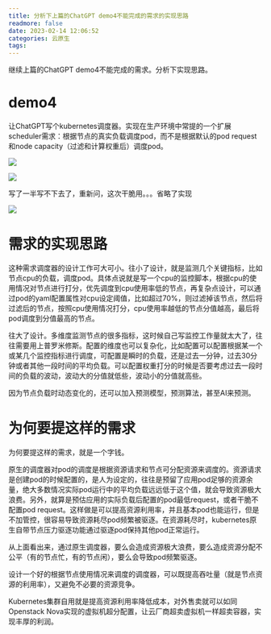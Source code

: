 ```yaml
---
title: 分析下上篇的ChatGPT demo4不能完成的需求的实现思路
readmore: false
date: 2023-02-14 12:06:52
categories: 云原生
tags:
---
```


继续上篇的ChatGPT demo4不能完成的需求。分析下实现思路。

# demo4

让ChatGPT写个kubernetes调度器。实现在生产环境中常提的一个扩展scheduler需求：根据节点的真实负载调度pod，而不是根据默认的pod request和node capacity（过滤和计算权重后）调度pod。

![](/images/chatgpt-scheduler/2023-02-13-12-20-45.png)

![](/images/chatgpt-scheduler/2023-02-13-12-21-10.png)

写了一半写不下去了，重新问，这次干脆用。。。省略了实现

![](/images/chatgpt-scheduler/2023-02-13-12-22-14.png)


# 需求的实现思路

这种需求调度器的设计工作可大可小。往小了设计，就是监测几个关键指标，比如节点cpu的负载，调度pod。具体点说就是写一个cpu的监控脚本，根据cpu的使用情况对节点进行打分，优先调度到cpu使用率低的节点，再复杂点设计，可以通过pod的yaml配置属性对cpu设定阈值，比如超过70%，则过滤掉该节点，然后将过滤后的节点，按照cpu使用情况打分，cpu使用率越低的节点分值越高，最后将pod调度到分值最高的节点。

往大了设计。多维度监测节点的很多指标，这时候自己写监控工作量就太大了，往往需要用上普罗米修斯。配置的维度也可以复杂化，比如配置可以配置根据某一个或某几个监控指标进行调度，可配置是瞬时的负载，还是过去一分钟，过去30分钟或者其他一段时间的平均负载。可以配置权重打分的时候是否要考虑过去一段时间的负载的波动，波动大的分值就低些，波动小的分值就高些。

因为节点负载时动态变化的，还可以加入预测模型，预测算法，甚至AI来预测。



# 为何要提这样的需求

为何要提这样的需求，就是一个字钱。

原生的调度器对pod的调度是根据资源请求和节点可分配资源来调度的。资源请求是创建pod的时候配置的，是人为设定的，往往是预留了应用pod足够的资源余量，绝大多数情况实际pod运行中的平均负载远远低于这个值，就会导致资源极大浪费。另外，就算是预估应用的实际负载后配置的pod最低request，或者干脆不配置pod request。这样做是可以提高资源利用率，并且基本pod也能运行，但是不加管控，很容易导致资源耗尽pod频繁被驱逐。在资源耗尽时，kubernetes原生自带节点压力驱逐功能通过驱逐pod保持其他pod正常运行。

从上面看出来，通过原生调度器，要么会造成资源极大浪费，要么造成资源分配不公平（有的节点忙，有的节点闲），要么会导致pod频繁驱逐。

设计一个好的根据节点使用情况来调度的调度器，可以既提高吞吐量（就是节点资源的利用率），又避免不必要的资源竞争。

Kubernetes集群自用就是提高资源利用率降低成本，对外售卖就可以如同Openstack Nova实现的虚拟机超分配置，让云厂商超卖虚拟机一样超卖容器，实现丰厚的利润。


